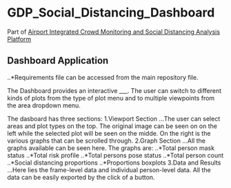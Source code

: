 # GDP_Social_Distancing_Dashboard
Part of [Airport Integrated Crowd Monitoring and Social Distancing Analysis Platform](https://github.com/biantongfei/GDP_group5)

## Dashboard Application
..*Requirements file can be accessed from the main repository file.

The Dashboard provides an interactive ___. The user can switch to different kinds of plots from the type of plot menu and to multiple viewpoints from the area dropdown menu.

The dasboard has three sections:
1.Viewport Section
...The user can select areas and plot types on the top. The original image can be seen on on the left while the selected plot will be seen on the midde. On the right is the various graphs that can be scrolled through.
2.Graph Section
...All the graphs available can be seen here. The graphs are:
..*Total person mask status
..*Total risk profile
..*Total persons pose status
..*Total person count
..*Social distancing proportions
..*Proportions boxplots
3.Data and Results
...Here lies the frame-level data and individual person-level data. All the data can be easily exported by the click of a button.
